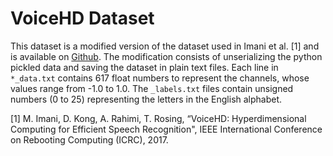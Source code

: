 # VoiceHD Dataset

This dataset is a modified version of the dataset used in Imani et al. \[1\] and is available on [Github](https://github.com/moimani/HD-IDHV). The modification consists of unserializing the python pickled data and saving the dataset in plain text files. Each line in `*_data.txt` contains 617 float numbers to represent the channels, whose values range from -1.0 to 1.0. The `_labels.txt` files contain unsigned numbers (0 to 25) representing the letters in the English alphabet.

\[1\] M. Imani, D. Kong, A. Rahimi, T. Rosing, “VoiceHD: Hyperdimensional Computing for Efficient Speech Recognition", IEEE International Conference on Rebooting Computing (ICRC), 2017.

